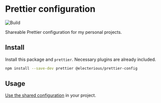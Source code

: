 # Prettier configuration

![Build](https://github.com/electerious/prettier-config/workflows/Build/badge.svg)

Shareable Prettier configuration for my personal projects.

## Install

Install this package and `prettier`. Necessary plugins are already included.

```bash
npm install --save-dev prettier @electerious/prettier-config
```

## Usage

[Use the shared configuration](https://prettier.io/docs/sharing-configurations#using-a-shareable-config) in your project.
